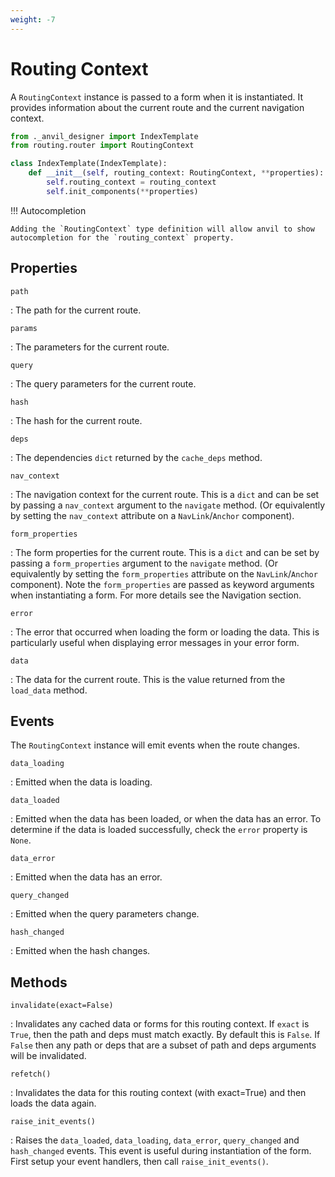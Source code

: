 ```yaml
---
weight: -7
---
```

# Routing Context

A `RoutingContext` instance is passed to a form when it is instantiated.
It provides information about the current route and the current navigation context.

```python
from ._anvil_designer import IndexTemplate
from routing.router import RoutingContext

class IndexTemplate(IndexTemplate):
    def __init__(self, routing_context: RoutingContext, **properties):
        self.routing_context = routing_context
        self.init_components(**properties)

```

!!! Autocompletion

    Adding the `RoutingContext` type definition will allow anvil to show autocompletion for the `routing_context` property.

## Properties

`path`

: The path for the current route.

`params`

: The parameters for the current route.

`query`

: The query parameters for the current route.

`hash`

: The hash for the current route.

`deps`

: The dependencies `dict` returned by the `cache_deps` method.

`nav_context`

: The navigation context for the current route. This is a `dict` and can be set by passing a `nav_context` argument to the `navigate` method. (Or equivalently by setting the `nav_context` attribute on a `NavLink`/`Anchor` component).

`form_properties`

: The form properties for the current route. This is a `dict` and can be set by passing a `form_properties` argument to the `navigate` method. (Or equivalently by setting the `form_properties` attribute on the `NavLink`/`Anchor` component). Note the `form_properties` are passed as keyword arguments when instantiating a form. For more details see the Navigation section.

`error`

: The error that occurred when loading the form or loading the data. This is particularly useful when displaying error messages in your error form.

`data`

: The data for the current route. This is the value returned from the `load_data` method.

<!-- `match`

: The `Match` instance for the current route.

`location`

: The `Location` instance for the current route.

`route`

: The `Route` instance for the current route. -->

## Events

<!-- TODO determine if we should raise these events after form show e.g. should the query change event be fired after the form is shown -->

The `RoutingContext` instance will emit events when the route changes.

`data_loading`

: Emitted when the data is loading.

`data_loaded`

: Emitted when the data has been loaded, or when the data has an error. To determine if the data is loaded successfully, check the `error` property is `None`.

`data_error`

: Emitted when the data has an error.

`query_changed`

: Emitted when the query parameters change.

`hash_changed`

: Emitted when the hash changes.


## Methods

`invalidate(exact=False)`

: Invalidates any cached data or forms for this routing context. If `exact` is `True`, then the path and deps must match exactly. By default this is `False`. If `False` then any path or deps that are a subset of path and deps arguments will be invalidated.

`refetch()`

: Invalidates the data for this routing context (with exact=True) and then loads the data again.

`raise_init_events()`

: Raises the `data_loaded`, `data_loading`, `data_error`, `query_changed` and `hash_changed` events.
This event is useful during instantiation of the form. First setup your event handlers, then call `raise_init_events()`.
